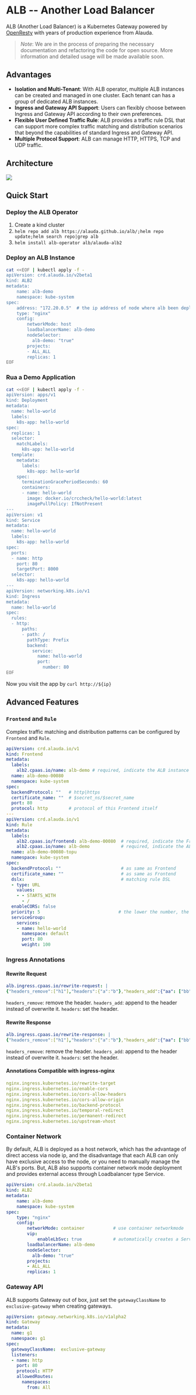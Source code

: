 # ALB -- Another Load Balancer

ALB (Another Load Balancer) is a Kubernetes Gateway powered by [OpenResty](https://github.com/openresty/) with years of production experience from Alauda.

> *Note*: We are in the process of preparing the necessary documentation and refactoring the code for open source. More information and detailed usage will be made available soon.

## Advantages

- **Isolation and Multi-Tenant**: With ALB operator, multiple ALB instances can be created and managed in one cluster. Each tenant can has a group of dedicated ALB instances.
- **Ingress and Gateway API Support**: Users can flexibly choose between Ingress and Gateway API according to their own preferences.
- **Flexible User Defined Traffic Rule**: ALB provides a traffic rule DSL that can support more complex traffic matching and distribution scenarios that beyond the capabilities of standard Ingress and Gateway API.
- **Multiple Protocol Support**: ALB can manage HTTP, HTTPS, TCP and UDP traffic.

## Architecture

![](docs/architecture.png)

## Quick Start

### Deploy the ALB Operator

1. Create a kind cluster
2. `helm repo add alb https://alauda.github.io/alb/;helm repo update;helm search repo|grep alb`
3. `helm install alb-operator alb/alauda-alb2` 

### Deploy an ALB Instance

```bash
cat <<EOF | kubectl apply -f -
apiVersion: crd.alauda.io/v2beta1
kind: ALB2
metadata:
    name: alb-demo
    namespace: kube-system
spec:
    address: "172.20.0.5"  # the ip address of node where alb been deployed
    type: "nginx" 
    config:
        networkMode: host
        loadbalancerName: alb-demo
        nodeSelector:
          alb-demo: "true"
        projects:
        - ALL_ALL
        replicas: 1
EOF
```

### Rua a Demo Application

```bash
cat <<EOF | kubectl apply -f -
apiVersion: apps/v1
kind: Deployment
metadata:
  name: hello-world
  labels:
    k8s-app: hello-world
spec:
  replicas: 1 
  selector:
    matchLabels:
      k8s-app: hello-world
  template:
    metadata:
      labels:
        k8s-app: hello-world
    spec:
      terminationGracePeriodSeconds: 60
      containers:
      - name: hello-world
        image: docker.io/crccheck/hello-world:latest 
        imagePullPolicy: IfNotPresent
---
apiVersion: v1
kind: Service
metadata:
  name: hello-world
  labels:
    k8s-app: hello-world
spec:
  ports:
  - name: http
    port: 80
    targetPort: 8000
  selector:
    k8s-app: hello-world 
---
apiVersion: networking.k8s.io/v1
kind: Ingress
metadata:
  name: hello-world
spec:
  rules:
  - http:
      paths:
      - path: /
        pathType: Prefix
        backend:
          service:
            name: hello-world
            port:
              number: 80
EOF
```

Now you visit the app by `curl http://${ip}`

## Advanced Features

### `Frontend` and `Rule`

Complex traffic matching and distribution patterns can be configured by `Frontend` and `Rule`.

```yaml
apiVersion: crd.alauda.io/v1
kind: Frontend
metadata:
  labels:
    alb2.cpaas.io/name: alb-demo # required, indicate the ALB instance to which this Frontend belongs to
  name: alb-demo-00080
  namespace: kube-system
spec:
  backendProtocol: ""   # http|https 
  certificate_name: ""  # $secret_ns/$secret_name
  port: 80              
  protocol: http        # protocol of this Frontend itself
---
apiVersion: crd.alauda.io/v1
kind: Rule
metadata:
  labels:
    alb2.cpaas.io/frontend: alb-demo-00080  # required, indicate the Frontend to which this rule belongs
    alb2.cpaas.io/name: alb-demo            # required, indicate the ALB to which this rule belongs
  name: alb-demo-00080-topu
  namespace: kube-system
spec:
  backendProtocol: ""                       # as same as Frontend
  certificate_name: ""                      # as same as Frontend
  dslx:                                     # matching rule DSL
  - type: URL
    values:
    - - STARTS_WITH
      - /
  enableCORS: false
  priority: 5                              # the lower the number, the higher the priority
  serviceGroup:
    services:
    - name: hello-world
      namespace: default
      port: 80
      weight: 100
```

### Ingress Annotations

#### Rewrite Request

```yaml
alb.ingress.cpaas.io/rewrite-request: |
{"headers_remove":["h1"],"headers":{"a":"b"},"headers_add":{"aa": ["bb","cc"]}}
```

`headers_remove`: remove the header.
`headers_add`: append to the header instead of overwrite it.
`headers`: set the header.

#### Rewrite Response

```yaml
alb.ingress.cpaas.io/rewrite-response: |
{"headers_remove":["h1"],"headers":{"a":"b"},"headers_add":{"aa": ["bb","cc"]}}
```

`headers_remove`: remove the header.
`headers_add`: append to the header instead of overwrite it.
`headers`: set the header.

#### Annotations Compatible with ingress-nginx

```yaml
nginx.ingress.kubernetes.io/rewrite-target
nginx.ingress.kubernetes.io/enable-cors
nginx.ingress.kubernetes.io/cors-allow-headers
nginx.ingress.kubernetes.io/cors-allow-origin
nginx.ingress.kubernetes.io/backend-protocol
nginx.ingress.kubernetes.io/temporal-redirect
nginx.ingress.kubernetes.io/permanent-redirect
nginx.ingress.kubernetes.io/upstream-vhost
```

### Container Network

By default, ALB is deployed as a host network, which has the advantage of direct access via node ip, and the disadvantage that each ALB can only have exclusive access to the node, or you need to manually manage the ALB's ports.
But, ALB also supports container network mode deployment and provides external access through Loadbalancer type Service.

```yaml
apiVersion: crd.alauda.io/v2beta1
kind: ALB2
metadata:
    name: alb-demo
    namespace: kube-system
spec:
    type: "nginx" 
    config:
        networkMode: container           # use container networkmode
        vip:
            enableLbSvc: true            # automatically creates a Service of type LoadBalancer and treats the address assigned to the Service as the address of the ALB
        loadbalancerName: alb-demo
        nodeSelector:
          alb-demo: "true"
        projects:
        - ALL_ALL
        replicas: 1
```

### Gateway API

ALB supports Gateway out of box, just set the `gatewayClassName` to `exclusive-gateway` when creating gateways.

```yaml
apiVersion: gateway.networking.k8s.io/v1alpha2
kind: Gateway
metadata:
  name: g1 
  namespace: g1 
spec:
  gatewayClassName:  exclusive-gateway
  listeners:
  - name: http
    port: 80
    protocol: HTTP
    allowedRoutes:
      namespaces:
        from: All
```